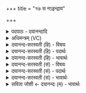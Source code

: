 +++
title = "१७ स नऽइन्द्राय"

+++
<details><summary>पदपाठः - दयानन्दादि</summary>

सः। नः॒। इन्द्रा॑य। यज्य॑वे। वरु॑णाय। म॒रुद्भ्य॒ इति॑ म॒रुत्ऽभ्यः॑। व॒रि॒वो॒विदिति॑ वरिवः॒ऽवित्। परि॑। स्र॒व॒। १७।
</details>

<details><summary>अधिमन्त्रम् (VC)</summary>

- इन्द्रो देवता
- महीयव ऋषिः
- निचृद्गायत्री
- षड्जः
</details>

<details><summary>दयानन्द-सरस्वती (हि) - विषयः</summary>

फिर उसी विषय को अगले मन्त्र में कहा है ॥
</details>

<details><summary>दयानन्द-सरस्वती (हि) - पदार्थः</summary>

पदार्थान्वयभाषाः -  हे विद्वन् ! (सः) सो (मरुद्भ्यः) मनुष्यों के लिये (नः) हमारे (इन्द्राय) परमैश्वर्य को (यज्यवे) सङ्गति और (वरुणाय) श्रेष्ठ जन के लिए (वरिवोवित्) सेवाकर्म को जानते हुए आप (परि, स्रव) सब ओर से प्राप्त हुआ करो ॥१७ ॥
</details>

<details><summary>दयानन्द-सरस्वती (हि) - भावार्थः</summary>

भावार्थभाषाः -  जिस विद्वान् ने जितना सामर्थ्य प्राप्त किया है, उसको चाहिये कि उस सामर्थ्य से सब का सुख बढ़ाया करे ॥१७ ॥
</details>

<details><summary>दयानन्द-सरस्वती (सं) - विषयः</summary>

पुनस्तमेव विषयमाह ॥
</details>

<details><summary>दयानन्द-सरस्वती (सं) - पदार्थः</summary>

पदार्थान्वयभाषाः -  हे विद्वन्त्स मरुद्भ्यो न इन्द्राय यज्यवे वरुणाय वरिवोवित् संस्त्वं परिस्रव ॥१७ ॥
</details>

<details><summary>दयानन्द-सरस्वती (सं) - भावार्थः</summary>

भावार्थभाषाः -  येन विदुषा यावत्सामर्थ्यं प्राप्येत तेन तावता सर्वेषां सुखं वर्द्धनीयम् ॥१७ ॥
</details>

<details><summary>सविता जोशी ← दयानन्दः (म) - भावार्थः</summary>

भावार्थभाषाः -  ज्या विद्वानाने जितके सामर्थ्य प्राप्त केले, त्या सामर्थ्याने त्याने सर्वांचे सुख वाढवावे.
</details>